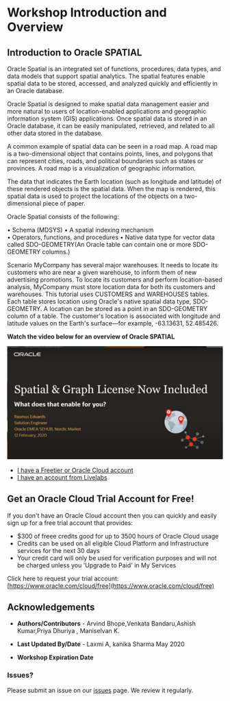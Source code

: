 # Workshop Introduction and Overview

## Introduction to Oracle SPATIAL 

Oracle Spatial is an integrated set of functions, procedures, data types, and data models that support spatial analytics. The spatial features enable spatial data to be stored, accessed, and analyzed quickly and efficiently in an Oracle database.

Oracle Spatial is designed to make spatial data management easier and more natural to users of location-enabled applications and geographic information system (GIS) applications. Once spatial data is stored in an Oracle database, it can be easily manipulated, retrieved, and related to all other data stored in the database.

A common example of spatial data can be seen in a road map. A road map is a two-dimensional object that contains points, lines, and polygons that can represent cities, roads, and political boundaries such as states or provinces. A road map is a visualization of geographic information. 

The data that indicates the Earth location (such as longitude and latitude) of these rendered objects is the spatial data. When the map is rendered, this spatial data is used to project the locations of the objects on a two-dimensional piece of paper.

Oracle Spatial consists of the following: 

•	Schema (MDSYS)
•	A spatial indexing mechanism  	
•	Operators, functions, and procedures
•	Native data type for vector data called SDO-GEOMETRY(An Oracle table can contain one or more SDO-GEOMETRY columns.)


Scenario
MyCompany has several major warehouses. It needs to locate its customers who are near a given warehouse, to inform them of new advertising promotions. To locate its customers and perform location-based analysis, MyCompany must store location data for both its customers and warehouses. 
This tutorial uses CUSTOMERS and WAREHOUSES tables. 
Each table stores location using Oracle's native spatial data type, SDO-GEOMETRY. A location can be stored as a point in an SDO-GEOMETRY column of a table. The customer's location is associated with longitude and latitude values on the Earth's surface—for example, -63.13631, 52.485426.



 **Watch the video below for an overview of Oracle SPATIAL**

  
  [![Spatial Datatype for Oracle Converged Database](./images/spatial-Images_intro.PNG " ")](https://www.youtube.com/watch?v=Q2jm93Rm95g)




- [I have a Freetier or Oracle Cloud account](https://oracle.github.io/learning-library/data-management-library/database/multitenant/freetier/index.html)
- [I have an account from Livelabs](https://oracle.github.io/learning-library/data-management-library/database/multitenant/livelabs/index.html)


## Get an Oracle Cloud Trial Account for Free!
If you don't have an Oracle Cloud account then you can quickly and easily sign up for a free trial account that provides:
-	$300 of freee credits good for up to 3500 hours of Oracle Cloud usage
-	Credits can be used on all eligible Cloud Platform and Infrastructure services for the next 30 days
-	Your credit card will only be used for verification purposes and will not be charged unless you 'Upgrade to Paid' in My Services

Click here to request your trial account: [https://www.oracle.com/cloud/free](https://www.oracle.com/cloud/free)


## Acknowledgements

- **Authors/Contributors** - Arvind Bhope,Venkata Bandaru,Ashish Kumar,Priya Dhuriya , Maniselvan K.

- **Last Updated By/Date** - Laxmi A, kanika Sharma May 2020

- **Workshop Expiration Date**
  

### Issues?
Please submit an issue on our [issues](https://github.com/oracle/learning-library/issues) page. We review it regularly.


